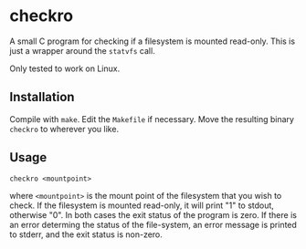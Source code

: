 checkro
=======

A small C program for checking if a filesystem is mounted read-only.
This is just a wrapper around the `statvfs` call.

Only tested to work on Linux.


Installation
------------

Compile with `make`. Edit the `Makefile` if necessary.
Move the resulting binary `checkro` to wherever you like.


Usage
-----

```
checkro <mountpoint>
```
where `<mountpoint>` is the mount point of the filesystem that you wish to check.
If the filesystem is mounted read-only, it will print "1" to stdout, otherwise "0".
In both cases the exit status of the program is zero.
If there is an error determing the status of the file-system, an error message
is printed to stderr, and the exit status is non-zero.

